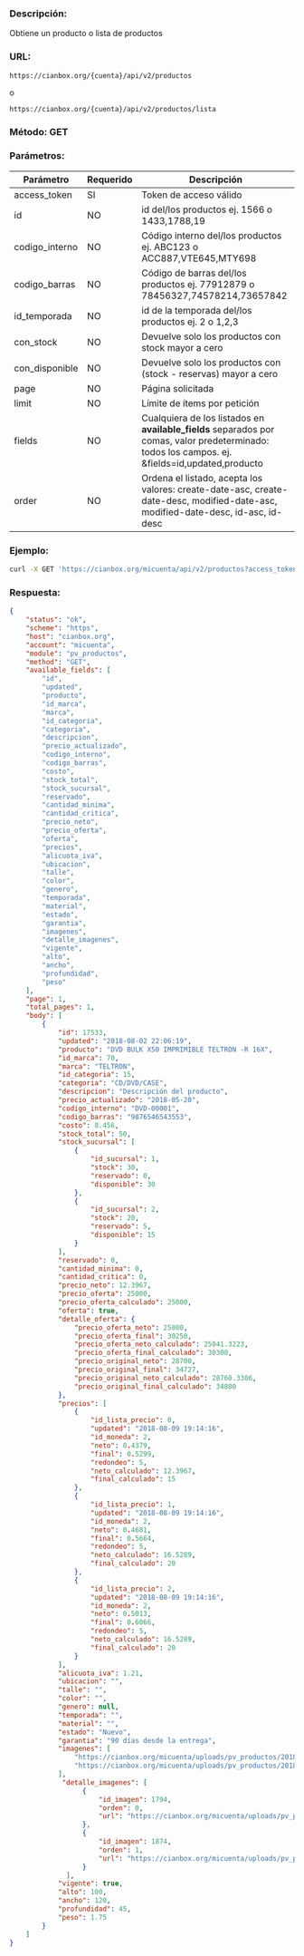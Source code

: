 ### Descripción:

Obtiene un producto o lista de productos

### URL:

`https://cianbox.org/{cuenta}/api/v2/productos`

o

`https://cianbox.org/{cuenta}/api/v2/productos/lista`

### Método: GET

### Parámetros:

|Parámetro     |Requerido |Descripción                                   |
|--------------|----------|----------------------------------------------|
|access_token  |SI        |Token de acceso válido                        |
|id            |NO        |id del/los productos ej. 1566 o 1433,1788,19  |
|codigo_interno|NO        |Código interno del/los productos ej. ABC123 o ACC887,VTE645,MTY698|
|codigo_barras |NO        |Código de barras del/los productos ej. 77912879 o 78456327,74578214,73657842|
|id_temporada  |NO        |id de la temporada del/los productos ej. 2 o 1,2,3|
|con_stock     |NO        |Devuelve solo los productos con stock mayor a cero|
|con_disponible|NO        |Devuelve solo los productos con (stock - reservas) mayor a cero|
|page          |NO        |Página solicitada                             |
|limit         |NO        |Límite de ítems por petición                  |
|fields        |NO        |Cualquiera de los listados en **available_fields** separados por comas, valor predeterminado: todos los campos. ej. &fields=id,updated,producto|
|order         |NO        |Ordena el listado, acepta los valores: create-date-asc, create-date-desc, modified-date-asc, modified-date-desc, id-asc, id-desc|


### Ejemplo:
```bash
curl -X GET 'https://cianbox.org/micuenta/api/v2/productos?access_token=CBX_AT-TcIHdWOvdpIMNsXG...'
```
### Respuesta:

```json
{
    "status": "ok",
    "scheme": "https",
    "host": "cianbox.org",
    "account": "micuenta",
    "module": "pv_productos",
    "method": "GET",
    "available_fields": [
        "id",
        "updated",
        "producto",
        "id_marca",
        "marca",
        "id_categoria",
        "categoria",
        "descripcion",
        "precio_actualizado",
        "codigo_interno",
        "codigo_barras",
        "costo",
        "stock_total",
        "stock_sucursal",
        "reservado",
        "cantidad_minima",
        "cantidad_critica",
        "precio_neto",
        "precio_oferta",
        "oferta",
        "precios",
        "alicuota_iva",
        "ubicacion",
        "talle",
        "color",
        "genero",
        "temporada",
        "material",
        "estado",
        "garantia",
        "imagenes",
        "detalle_imagenes",
        "vigente",
        "alto",
        "ancho",
        "profundidad",
        "peso"
    ],
    "page": 1,
    "total_pages": 1,
    "body": [
        {
            "id": 17533,
            "updated": "2018-08-02 22:06:19",
            "producto": "DVD BULK X50 IMPRIMIBLE TELTRON -R 16X",
            "id_marca": 70,
            "marca": "TELTRON",
            "id_categoria": 15,
            "categoria": "CD/DVD/CASE",
            "descripcion": "Descripción del producto",
            "precio_actualizado": "2018-05-20",
            "codigo_interno": "DVD-00001",
            "codigo_barras": "9876546543553",
            "costo": 8.456,
            "stock_total": 50,
            "stock_sucursal": [
                {
                    "id_sucursal": 1,
                    "stock": 30,
                    "reservado": 0,
                    "disponible": 30
                },
                {
                    "id_sucursal": 2,
                    "stock": 20,
                    "reservado": 5,
                    "disponible": 15
                }
            ],
            "reservado": 0,
            "cantidad_minima": 0,
            "cantidad_critica": 0,
            "precio_neto": 12.3967,
            "precio_oferta": 25000,
            "precio_oferta_calculado": 25000,
            "oferta": true,
            "detalle_oferta": {
                "precio_oferta_neto": 25000,
                "precio_oferta_final": 30250,
                "precio_oferta_neto_calculado": 25041.3223,
                "precio_oferta_final_calculado": 30300,
                "precio_original_neto": 28700,
                "precio_original_final": 34727,
                "precio_original_neto_calculado": 28760.3306,
                "precio_original_final_calculado": 34800
            },
            "precios": [
                {
                    "id_lista_precio": 0,
                    "updated": "2018-08-09 19:14:16",
                    "id_moneda": 2,
                    "neto": 0.4379,
                    "final": 0.5299,
                    "redondeo": 5,
                    "neto_calculado": 12.3967,
                    "final_calculado": 15
                },
                {
                    "id_lista_precio": 1,
                    "updated": "2018-08-09 19:14:16",
                    "id_moneda": 2,
                    "neto": 0.4681,
                    "final": 0.5664,
                    "redondeo": 5,
                    "neto_calculado": 16.5289,
                    "final_calculado": 20
                },
                {
                    "id_lista_precio": 2,
                    "updated": "2018-08-09 19:14:16",
                    "id_moneda": 2,
                    "neto": 0.5013,
                    "final": 0.6066,
                    "redondeo": 5,
                    "neto_calculado": 16.5289,
                    "final_calculado": 20
                }
            ],
            "alicuota_iva": 1.21,
            "ubicacion": "",
            "talle": "",
            "color": "",
            "genero": null,
            "temporada": "",
            "material": "",
            "estado": "Nuevo",
            "garantia": "90 días desde la entrega",
            "imagenes": [
                "https://cianbox.org/micuenta/uploads/pv_productos/2018/08/1534977203f036a7ff4bbf5fa28c5a74f382ae61fa.jpg",
                "https://cianbox.org/micuenta/uploads/pv_productos/2018/08/1534977362a807ca81acdd483d2dcd9247a54db4f6.png"
            ],
             "detalle_imagenes": [
                  {
                      "id_imagen": 1794,
                      "orden": 0,
                      "url": "https://cianbox.org/micuenta/uploads/pv_productos/2018/08/1534977203f036a7ff4bbf5fa28c5a74f382ae61fa.jpg"
                  },
                  {
                      "id_imagen": 1874,
                      "orden": 1,
                      "url": "https://cianbox.org/micuenta/uploads/pv_productos/2018/08/1534977362a807ca81acdd483d2dcd9247a54db4f6.png"
                  }
              ],
            "vigente": true,
            "alto": 100,
            "ancho": 120,
            "profundidad": 45,
            "peso": 1.75
        }
    ]
}
```
